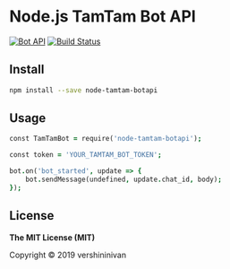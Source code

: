 # Node.js TamTam Bot API
[![Bot API](https://img.shields.io/badge/TamTam%20Bot%20API-0.1.6-blue.svg)](https://dev.tamtam.chat)
[![Build Status](https://travis-ci.com/vershininivan/node-tamtam-botapi.svg?branch=first-version)](https://travis-ci.org/yagop/node-telegram-bot-api)

## Install

```bash
npm install --save node-tamtam-botapi
```

## Usage

```j
const TamTamBot = require('node-tamtam-botapi');

const token = 'YOUR_TAMTAM_BOT_TOKEN';

bot.on('bot_started', update => {
    bot.sendMessage(undefined, update.chat_id, body);
});
```


## License

**The MIT License (MIT)**

Copyright © 2019 vershininivan
